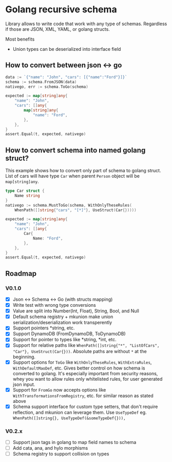 # Golang recursive schema
Library allows to write code that work with any type of schemas.
Regardless if those are JSON, XML, YAML, or golang structs.

Most benefits
- Union types can be deserialized into interface field

## How to convert between json <-> go
```go
data := `{"name": "John", "cars": [{"name":"Ford"}]}`
schema := schema.FromJSON(data)
nativego, err := schema.ToGo(schema)

expected := map[string]any{
    "name": "John",
    "cars": []any{
        map[string]any{
            "name": "Ford",
        },
    },
}
assert.Equal(t, expected, nativego)
```

## How to convert schema into named golang struct?
This example shows how to convert only part of schema to golang struct.
List of cars will have type `Car` when parent `Person` object will be `map[string]any`.
```go
type Car struct {
    Name string
}
nativego := schema.MustToGo(schema, WithOnlyTheseRules(
	WhenPath([]string{"cars", "[*]"}, UseStruct(Car{}))))

expected := map[string]any{
    "name": "John",
    "cars": []any{
        Car{
            Name: "Ford",
        },
    },
}
assert.Equal(t, expected, nativego)
```

## Roadmap
### V0.1.0
- [x] Json <-> Schema <-> Go (with structs mapping)
- [x] Write test with wrong type conversions
- [x] Value are split into Number(Int, Float), String, Bool, and Null
- [x] Default schema registry + mkunion make union serialization/deserialization work transperently
- [x] Support pointers *string, etc.
- [x] Support DynamoDB (FromDynamoDB, ToDynamoDB)
- [x] Support for pointer to types like *string, *int, etc.
- [x] Support for relative paths like `WhenPath([]string{"*", "ListOfCars", "Car"}, UseStruct(Car{}))`. 
      Absolute paths are without `*` at the beginning.
- [x] Support options for `ToGo` like `WithOnlyTheseRules`, `WithExtraRules`, `WithDefaultMaoDef`, etc. 
      Gives better control on how schema is converted to golang.
      It's especially important from security reasons, whey you want to allow rules only whitelisted rules, for user generated json input.
- [x] Support for `FromGo` now accepts options like `WithTransformationsFromRegistry`, etc. for similar reason as stated above
- [x] Schema support interface for custom type setters, that don't require reflection, and mkunion can leverage them. Use `UseTypeDef` eg. `WhenPath([]string{}, UseTypeDef(&someTypeDef{})),`

### V0.2.x
- [ ] Support json tags in golang to map field names to schema
- [ ] Add cata, ana, and hylo morphisms
- [ ] Schema registry to support collision on types
